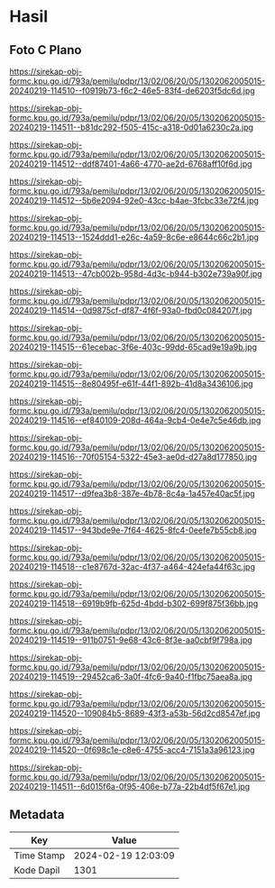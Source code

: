 # Hasil

## Foto C Plano

https://sirekap-obj-formc.kpu.go.id/793a/pemilu/pdpr/13/02/06/20/05/1302062005015-20240219-114510--f0919b73-f6c2-46e5-83f4-de6203f5dc6d.jpg

https://sirekap-obj-formc.kpu.go.id/793a/pemilu/pdpr/13/02/06/20/05/1302062005015-20240219-114511--b81dc292-f505-415c-a318-0d01a6230c2a.jpg

https://sirekap-obj-formc.kpu.go.id/793a/pemilu/pdpr/13/02/06/20/05/1302062005015-20240219-114512--ddf87401-4a66-4770-ae2d-6768aff10f6d.jpg

https://sirekap-obj-formc.kpu.go.id/793a/pemilu/pdpr/13/02/06/20/05/1302062005015-20240219-114512--5b6e2094-92e0-43cc-b4ae-3fcbc33e72f4.jpg

https://sirekap-obj-formc.kpu.go.id/793a/pemilu/pdpr/13/02/06/20/05/1302062005015-20240219-114513--1524ddd1-e26c-4a59-8c6e-e8644c66c2b1.jpg

https://sirekap-obj-formc.kpu.go.id/793a/pemilu/pdpr/13/02/06/20/05/1302062005015-20240219-114513--47cb002b-958d-4d3c-b944-b302e739a90f.jpg

https://sirekap-obj-formc.kpu.go.id/793a/pemilu/pdpr/13/02/06/20/05/1302062005015-20240219-114514--0d9875cf-df87-4f6f-93a0-fbd0c084207f.jpg

https://sirekap-obj-formc.kpu.go.id/793a/pemilu/pdpr/13/02/06/20/05/1302062005015-20240219-114515--61ecebac-3f6e-403c-99dd-65cad9e19a9b.jpg

https://sirekap-obj-formc.kpu.go.id/793a/pemilu/pdpr/13/02/06/20/05/1302062005015-20240219-114515--8e80495f-e61f-44f1-892b-41d8a3436106.jpg

https://sirekap-obj-formc.kpu.go.id/793a/pemilu/pdpr/13/02/06/20/05/1302062005015-20240219-114516--ef840109-208d-464a-9cb4-0e4e7c5e46db.jpg

https://sirekap-obj-formc.kpu.go.id/793a/pemilu/pdpr/13/02/06/20/05/1302062005015-20240219-114516--70f05154-5322-45e3-ae0d-d27a8d177850.jpg

https://sirekap-obj-formc.kpu.go.id/793a/pemilu/pdpr/13/02/06/20/05/1302062005015-20240219-114517--d9fea3b8-387e-4b78-8c4a-1a457e40ac5f.jpg

https://sirekap-obj-formc.kpu.go.id/793a/pemilu/pdpr/13/02/06/20/05/1302062005015-20240219-114517--943bde9e-7f64-4625-8fc4-0eefe7b55cb8.jpg

https://sirekap-obj-formc.kpu.go.id/793a/pemilu/pdpr/13/02/06/20/05/1302062005015-20240219-114518--c1e8767d-32ac-4f37-a464-424efa44f63c.jpg

https://sirekap-obj-formc.kpu.go.id/793a/pemilu/pdpr/13/02/06/20/05/1302062005015-20240219-114518--6919b9fb-625d-4bdd-b302-699f875f36bb.jpg

https://sirekap-obj-formc.kpu.go.id/793a/pemilu/pdpr/13/02/06/20/05/1302062005015-20240219-114519--911b0751-9e68-43c6-8f3e-aa0cbf9f798a.jpg

https://sirekap-obj-formc.kpu.go.id/793a/pemilu/pdpr/13/02/06/20/05/1302062005015-20240219-114519--29452ca6-3a0f-4fc6-9a40-f1fbc75aea8a.jpg

https://sirekap-obj-formc.kpu.go.id/793a/pemilu/pdpr/13/02/06/20/05/1302062005015-20240219-114520--109084b5-8689-43f3-a53b-56d2cd8547ef.jpg

https://sirekap-obj-formc.kpu.go.id/793a/pemilu/pdpr/13/02/06/20/05/1302062005015-20240219-114520--0f698c1e-c8e6-4755-acc4-7151a3a96123.jpg

https://sirekap-obj-formc.kpu.go.id/793a/pemilu/pdpr/13/02/06/20/05/1302062005015-20240219-114511--6d015f6a-0f95-406e-b77a-22b4df5f67e1.jpg


## Metadata

| Key        | Value               |
| ---------- | ------------------- |
| Time Stamp | 2024-02-19 12:03:09 |
| Kode Dapil | 1301                |



